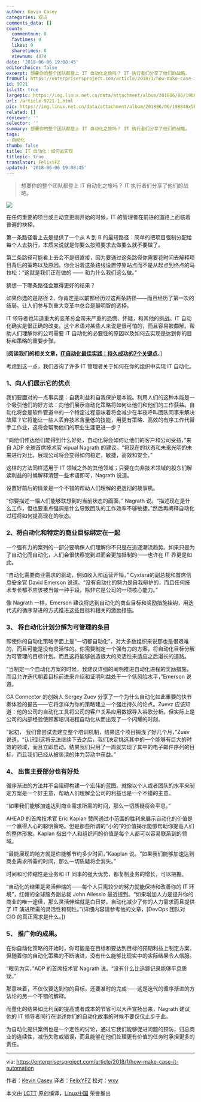 ```yaml
---
author: Kevin Casey
categories: 观点
comments_data: []
count:
  commentnum: 0
  favtimes: 0
  likes: 0
  sharetimes: 0
  viewnum: 4874
date: '2018-06-06 19:08:45'
editorchoice: false
excerpt: 想要你的整个团队都登上 IT 自动化之旅吗？ IT 执行者们分享了他们的战略。
fromurl: https://enterprisersproject.com/article/2018/1/how-make-case-it-automation
id: 9721
islctt: true
largepic: https://img.linux.net.cn/data/attachment/album/201806/06/190848x5k8u2o85bu9krmt.jpg
url: /article-9721-1.html
pic: https://img.linux.net.cn/data/attachment/album/201806/06/190848x5k8u2o85bu9krmt.jpg.thumb.jpg
related: []
reviewer: ''
selector: ''
summary: 想要你的整个团队都登上 IT 自动化之旅吗？ IT 执行者们分享了他们的战略。
tags:
- 自动化
thumb: false
title: IT 自动化：如何去实现
titlepic: true
translator: FelixYFZ
updated: '2018-06-06 19:08:45'
---
```



> 
> 想要你的整个团队都登上 IT 自动化之旅吗？ IT 执行者们分享了他们的战略。
> 
> 
> 


![](/data/attachment/album/201806/06/190848x5k8u2o85bu9krmt.jpg)


在任何重要的项目或主动变更刚开始的时候，IT 的管理者在前进的道路上面临着普遍的抉择。


第一条路径看上去是提供了一个从 A 到 B 的最短路径：简单的把项目强制分配给每个人去执行，本质来说就是你要么按照要求去做要么就不要做了。


第二条路径可能看上去会不是很直接，因为要通过这条路径你需要花时间去解释项目背后的策略以及原因。你会沿着这条路线设置停靠站点而不是从起点到终点的马拉松：“这就是我们正在做的 —— 和为什么我们这么做。”


猜想一下哪条路径会赢得更好的结果？


如果你选的是路径 2，你肯定是以前都经历过这两条路径——而且经历了第一次的结局。让人们参与到重大变革中总会是最明智的选择。


IT 领导者也知道重大的变革总会带来严重的恐慌、怀疑，和其他的挑战。IT 自动化确实是很正确的改变。这个术语对某些人来说是很可怕的，而且容易被曲解。帮助人们理解你的公司需要 IT 自动化的必要性的原因以及如何去实现是达到你的目标和策略的重要步骤。


[**阅读我们的相关文章，**[**IT自动化最佳实践：持久成功的7个关键点**](https://enterprisersproject.com/article/2018/1/it-automation-best-practices-7-keys-long-term-success?sc_cid=70160000000h0aXAAQ)。]


考虑到这一点，我们咨询了许多 IT 管理者关于如何在你的组织中实现 IT 自动化。


### 1、向人们展示它的优点


我们要面对的一点事实是：自我利益和自我保护是本能。利用人们的这种本能是一个吸引他们的好方法：向他们展示自动化策略将如何让他们和他们的工作获益。自动化将会是软件管道中的一个特定过程意味着将会减少在半夜呼叫团队同事来解决故障？它将能让一些人丢弃技术含量低的技能，用更有策略、高效的有序工作代替手工作业，这将会帮助他们的职业生涯更进一步？


“向他们传达他们能得到什么好处，自动化将会如何让他们的客户和公司受益，”来自 ADP 全球首席技术官 vipual Nagrath 的建议。“将现在的状态和未来光明的未来进行对比，展现公司将会变得如何稳定，敏捷，高效和安全。”


这样的方法同样适用于 IT 领域之外的其他领域；只要在向非技术领域的股东们解读利益的时候解释清楚一些术语即可，Nagrath 说道。


设置好前后的情景是一个不错的帮助人们理解的更透彻的故事机。


“你要描述一幅人们能够联想到的当前状态的画面，” Nagrath 说。“描述现在是什么工作，但也要重点强调是什么导致团队的工作效率不够敏捷。”然后再阐释自动化过程将如何提高现在的状态。


### 2、将自动化和特定的商业目标绑定在一起


一个强有力的案列的一部分要确保人们理解你不只是在追逐潮流趋势。如果只是为了自动化而自动化，人们会很快察觉到进而会更加抵制的——也许在 IT 界更是如此。


“自动化需要商业需求的驱动，例如收入和运营开销，” Cyxtera的副总裁和首席信息安全官 David Emerson 说道。“没有自动化的努力是自我辩护的，而且任何技术专长都不应该被当做一种手段，除非它是公司的一项核心能力。”


像 Nagrath 一样，Emerson 建议将达到自动化的商业目标和奖励措施挂钩，用迭代式的循序渐进的方式推进这些目标和相关的激励措施。


### 3、 将自动化计划分解为可管理的条目


即使你的自动化策略字面上是“一切都自动化”，对大多数组织来说那也是很艰难的，而且可能是没有灵活性的。你需要制定一个强有力的方案，将自动化目标分解为可管理的目标计划。而且这将能够创造很大的灵活性来适应之后漫长的道路。


“当制定一个自动化方案的时候，我建议详细的阐明推进自动化进程的奖励措施，而且允许迭代朝着目标前进来介绍和证明利益处于一个低风险水平，”Emerson 说道。


GA Connector 的创始人 Sergey Zuev 分享了一个为什么自动化如此重要的快节奏体验的报告——它将怎样为你的策略建立一个强壮持久的论点。Zuevz 应该知道：他的公司的自动化工具将公司的客户关系应用数据导入谷歌分析。但实际上是公司的内部经验使顾客培训进程自动化从而出现了一个闪耀的时刻。


“起初， 我们曾尝试去建立整个培训机制，结果这个项目搁浅了好几个月，”Zuev 说道。“认识到这将无法继续下去之后，我们决定挑选其中的一个能够有巨大的时效的领域，而且立即启动。结果我们只用了一周就实现了其中的电子邮件序列的目标，而且我们已经从被亵渎的体力劳动中获益。”


### 4、 出售主要部分也有好处


循序渐进的方法并不会阻碍构建一个宏伟的蓝图。就像以个人或者团队的水平来制定方案是一个好主意，帮助人们理解全公司的利益也是一个不错的主意。


“如果我们能够加速达到商业需求所需的时间，那么一切质疑将会平息。”


AHEAD 的首席技术官 Eric Kaplan 赞同通过小范围的胜利来展示自动化的价值是一个赢得人心的聪明策略。但是那些所谓的“小的”的价值揭示能够帮助你提高人们的整体形象。Kaplan 指出个人和组织间的价值是每个人都可以容易联系到的领域。


“最能展现的地方就是你能够节约多少时间，”Kaaplan 说。“如果我们能够加速达到商业需求所需的时间，那么一切质疑将会消失。”


时间和可伸缩性是业务和 IT 同事的强大优势，都复制业务的增长，可以把握。


“自动化的结果是灵活伸缩的——每个人只需较少的努力就能保持和改善你的 IT 环境”，红帽的全球服务副总裁 John Allessio 最近提到。“如果增加人力是提升你的商业的唯一途径，那么灵活伸缩就是白日梦。自动化减少了你的人力需求而且提供了 IT 演进所需的灵活性和韧性。”(详细内容请参考他的文章，[DevOps 团队对 CIO 的真正需求是什么。])


### 5、 推广你的成果。


在你自动化策略的开始时，你可能是在目标和要达到目标的预期利益上制定方案。但随着你的自动化策略的不断演进，没有什么能够比现实中的实际结果令人信服。


“眼见为实，”ADP 的首席技术官 Nagrath 说。“没有什么比追踪记录能够平息质疑。”


那意味着，不仅仅要达到你的目标，还要准时的完成——这是迭代的循序渐进的方法论的另一个不错的解释。


而量化的结果如比利润的提高或者成本的节省可以大声宣扬出来，Nagrath 建议他的 IT 领导者同行在讲述你们的自动化故事的时候不要仅仅止步于此。


为自动化提供案例也是一个定性的讨论，通过它我们能够促进问题的预防，归总商业的连续性，减伤失败或错误，而且能够在他们处理更有价值的任务时承担更多的责任。




---


via: <https://enterprisersproject.com/article/2018/1/how-make-case-it-automation>


作者：[Kevin Casey](https://enterprisersproject.com/user/kevin-casey) 译者：[FelixYFZ](https://github.com/FelixYFZ) 校对：[wxy](https://github.com/wxy)


本文由 [LCTT](https://github.com/LCTT/TranslateProject) 原创编译，[Linux中国](https://linux.cn/) 荣誉推出